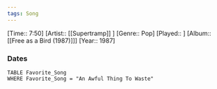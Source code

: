 ```yaml
---
tags: Song  
---
```

[Time:: 7:50]
[Artist:: [[Supertramp]] ]
[Genre:: Pop]
[Played:: ]
[Album:: [[Free as a Bird (1987)]]]
[Year:: 1987]
### Dates
````dataview
TABLE Favorite_Song
WHERE Favorite_Song = "An Awful Thing To Waste"
````